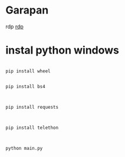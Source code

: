 # Garapan

rdp [rdp](https://learn.microsoft.com/en-us/training/modules/extend-elements-finance-operations/4-exercise)

# instal python windows


 ```console  

pip install wheel

 ```


 ```console  

pip install bs4


 ```


 ```console  

pip install requests


 ```


 ```console  

pip install telethon


 ```


 ```console  

python main.py


 ```
